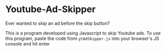# Youtube-Ad-Skipper

Ever wanted to skip an ad before the skip button? 

This is a program developed using Javascript to skip Youtube ads. 
To use this program, paste the code from <code>ytAdSkipper.js</code> into your browser's JS console and hit enter
